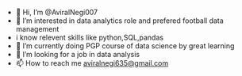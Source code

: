 - 👋 Hi, I’m @AviralNegi007
- 👀 I’m interested in data analytics role and prefered football data management
- i know relevent skills like python,SQL,pandas 
- 🌱 I’m currently doing PGP course of data science by great learning
- 💞️ I’m looking for a job in data analysis 
- 📫 How to reach me aviralnegi635@gmail.com

<!---
AviralNegi007/AviralNegi007 is a ✨ special ✨ repository because its `README.md` (this file) appears on your GitHub profile.
You can click the Preview link to take a look at your changes.
--->
